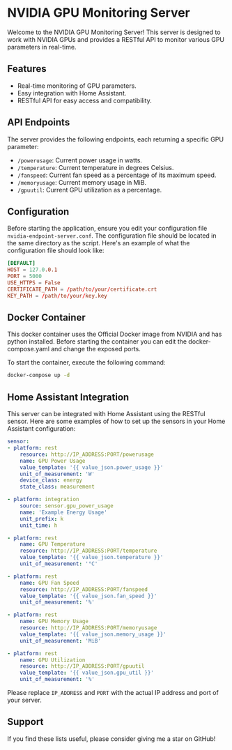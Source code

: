 # NVIDIA GPU Monitoring Server

Welcome to the NVIDIA GPU Monitoring Server! This server is designed to work with NVIDIA GPUs and provides a RESTful API to monitor various GPU parameters in real-time.

## Features

- Real-time monitoring of GPU parameters.
- Easy integration with Home Assistant.
- RESTful API for easy access and compatibility.

## API Endpoints

The server provides the following endpoints, each returning a specific GPU parameter:

- `/powerusage`: Current power usage in watts.
- `/temperature`: Current temperature in degrees Celsius.
- `/fanspeed`: Current fan speed as a percentage of its maximum speed.
- `/memoryusage`: Current memory usage in MiB.
- `/gpuutil`: Current GPU utilization as a percentage.

## Configuration

Before starting the application, ensure you edit your configuration file `nvidia-endpoint-server.conf`. The configuration file should be located in the same directory as the script. Here's an example of what the configuration file should look like:

```conf
[DEFAULT]
HOST = 127.0.0.1
PORT = 5000
USE_HTTPS = False
CERTIFICATE_PATH = /path/to/your/certificate.crt
KEY_PATH = /path/to/your/key.key
```


## Docker Container

This docker container uses the Official Docker image from NVIDIA and has python installed. 
Before starting the container you can edit the docker-compose.yaml and change the exposed ports.

To start the container, execute the following command: 
```bash
docker-compose up -d
```


## Home Assistant Integration

This server can be integrated with Home Assistant using the RESTful sensor. Here are some examples of how to set up the sensors in your Home Assistant configuration:

```yaml
sensor:
- platform: rest
    resource: http://IP_ADDRESS:PORT/powerusage
    name: GPU Power Usage
    value_template: '{{ value_json.power_usage }}'
    unit_of_measurement: 'W'
    device_class: energy
    state_class: measurement

- platform: integration
    source: sensor.gpu_power_usage
    name: 'Example Energy Usage'
    unit_prefix: k
    unit_time: h

- platform: rest
    name: GPU Temperature
    resource: http://IP_ADDRESS:PORT/temperature
    value_template: '{{ value_json.temperature }}'
    unit_of_measurement: '°C'

- platform: rest
    name: GPU Fan Speed
    resource: http://IP_ADDRESS:PORT/fanspeed
    value_template: '{{ value_json.fan_speed }}'
    unit_of_measurement: '%'

- platform: rest
    name: GPU Memory Usage
    resource: http://IP_ADDRESS:PORT/memoryusage
    value_template: '{{ value_json.memory_usage }}'
    unit_of_measurement: 'MiB'

- platform: rest
    name: GPU Utilization
    resource: http://IP_ADDRESS:PORT/gpuutil
    value_template: '{{ value_json.gpu_util }}'
    unit_of_measurement: '%'
```

Please replace `IP_ADDRESS` and `PORT` with the actual IP address and port of your server.


## Support

If you find these lists useful, please consider giving me a star on GitHub!
